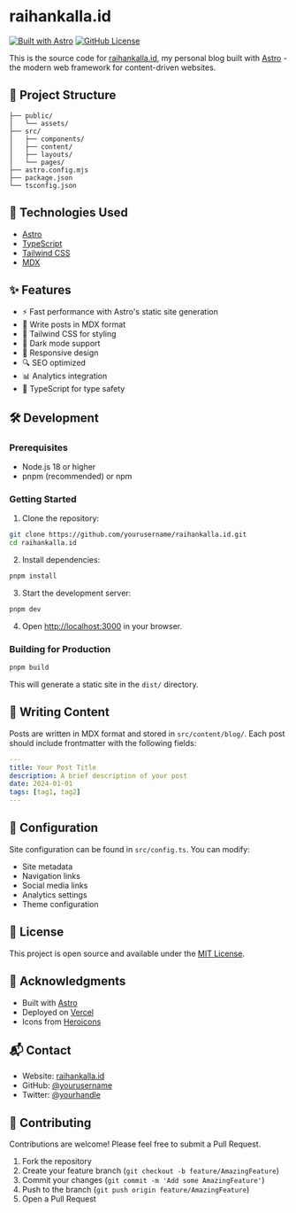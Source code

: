 # raihankalla.id

[![Built with Astro](https://astro.badgen.net/badge/built%20with/Astro/purple)](https://astro.build)
[![GitHub License](https://img.shields.io/github/license/yourusername/raihankalla.id)](https://github.com/yourusername/raihankalla.id/blob/main/LICENSE)

This is the source code for [raihankalla.id](https://www.raihankalla.id), my personal blog built with [Astro](https://astro.build) - the modern web framework for content-driven websites.

## 🚀 Project Structure

```
├── public/
│   └── assets/
├── src/
│   ├── components/
│   ├── content/
│   ├── layouts/
│   └── pages/
├── astro.config.mjs
├── package.json
└── tsconfig.json
```

## 🧞 Technologies Used

- [Astro](https://astro.build)
- [TypeScript](https://www.typescriptlang.org/)
- [Tailwind CSS](https://tailwindcss.com)
- [MDX](https://mdxjs.com)

## ✨ Features

- ⚡️ Fast performance with Astro's static site generation
- 📝 Write posts in MDX format
- 🎨 Tailwind CSS for styling
- 🌙 Dark mode support
- 📱 Responsive design
- 🔍 SEO optimized
- 📊 Analytics integration
- 🎯 TypeScript for type safety

## 🛠️ Development

### Prerequisites

- Node.js 18 or higher
- pnpm (recommended) or npm

### Getting Started

1. Clone the repository:
```bash
git clone https://github.com/yourusername/raihankalla.id.git
cd raihankalla.id
```

2. Install dependencies:
```bash
pnpm install
```

3. Start the development server:
```bash
pnpm dev
```

4. Open [http://localhost:3000](http://localhost:3000) in your browser.

### Building for Production

```bash
pnpm build
```

This will generate a static site in the `dist/` directory.

## 📝 Writing Content

Posts are written in MDX format and stored in `src/content/blog/`. Each post should include frontmatter with the following fields:

```yaml
---
title: Your Post Title
description: A brief description of your post
date: 2024-01-01
tags: [tag1, tag2]
---
```

## 🔧 Configuration

Site configuration can be found in `src/config.ts`. You can modify:

- Site metadata
- Navigation links
- Social media links
- Analytics settings
- Theme configuration

## 📄 License

This project is open source and available under the [MIT License](LICENSE).

## 🙏 Acknowledgments

- Built with [Astro](https://astro.build)
- Deployed on [Vercel](https://vercel.com)
- Icons from [Heroicons](https://heroicons.com)

## 📬 Contact

- Website: [raihankalla.id](https://www.raihankalla.id)
- GitHub: [@yourusername](https://github.com/yourusername)
- Twitter: [@yourhandle](https://twitter.com/yourhandle)

## 🤝 Contributing

Contributions are welcome! Please feel free to submit a Pull Request.

1. Fork the repository
2. Create your feature branch (`git checkout -b feature/AmazingFeature`)
3. Commit your changes (`git commit -m 'Add some AmazingFeature'`)
4. Push to the branch (`git push origin feature/AmazingFeature`)
5. Open a Pull Request
